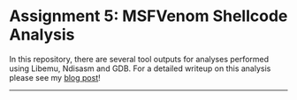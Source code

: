 # Assignment 5: MSFVenom Shellcode Analysis

In this repository, there are several tool outputs for analyses performed using Libemu, Ndisasm and GDB. For a detailed writeup on this analysis please see my [blog post](https://jacklgmcbride.co.uk/blog)!

---

